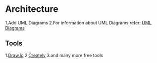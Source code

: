 # Architecture
  1.Add UML Diagrams
  2.For information about UML Diagrams refer: [UML Diagrams](https://www.uml-diagrams.org/uml-25-diagrams.html)
## Tools
  1.[Draw.io](https://app.diagrams.net/)
  2.[Creately](https://app.creately.com/d/create)
  3.and many more free tools
